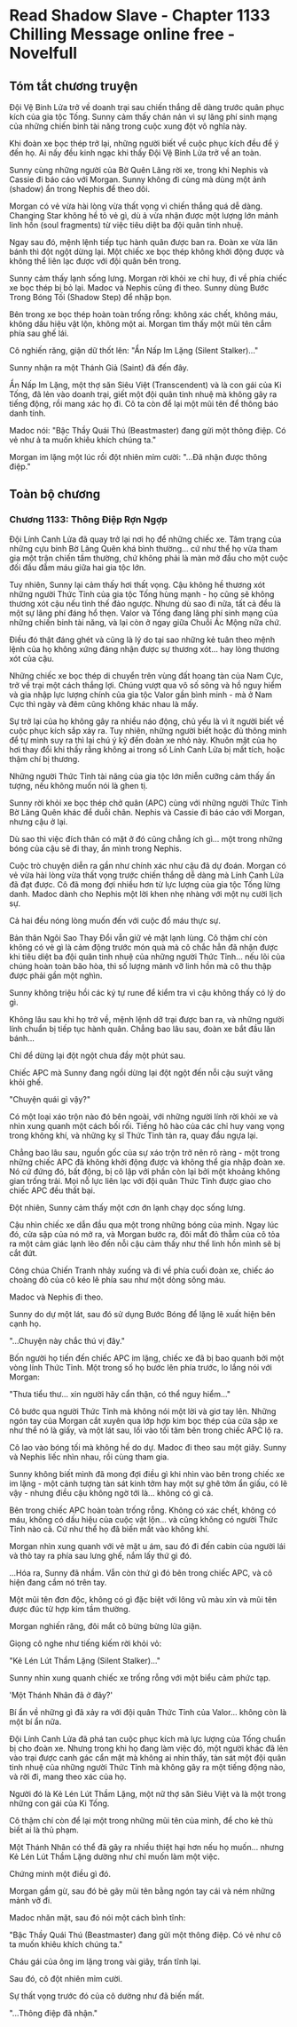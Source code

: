 # Read Shadow Slave - Chapter 1133 Chilling Message online free - Novelfull

## Tóm tắt chương truyện

Đội Vệ Binh Lửa trở về doanh trại sau chiến thắng dễ dàng trước quân phục kích của gia tộc Tống. Sunny cảm thấy chán nản vì sự lãng phí sinh mạng của những chiến binh tài năng trong cuộc xung đột vô nghĩa này.

Khi đoàn xe bọc thép trở lại, những người biết về cuộc phục kích đều để ý đến họ. Ai nấy đều kinh ngạc khi thấy Đội Vệ Binh Lửa trở về an toàn.

Sunny cùng những người của Bờ Quên Lãng rời xe, trong khi Nephis và Cassie đi báo cáo với Morgan. Sunny không đi cùng mà dùng một ảnh (shadow) ẩn trong Nephis để theo dõi.

Morgan có vẻ vừa hài lòng vừa thất vọng vì chiến thắng quá dễ dàng. Changing Star không hề tỏ vẻ gì, dù ả vừa nhận được một lượng lớn mảnh linh hồn (soul fragments) từ việc tiêu diệt ba đội quân tinh nhuệ.

Ngay sau đó, mệnh lệnh tiếp tục hành quân được ban ra. Đoàn xe vừa lăn bánh thì đột ngột dừng lại. Một chiếc xe bọc thép không khởi động được và không thể liên lạc được với đội quân bên trong.

Sunny cảm thấy lạnh sống lưng. Morgan rời khỏi xe chỉ huy, đi về phía chiếc xe bọc thép bị bỏ lại. Madoc và Nephis cũng đi theo. Sunny dùng Bước Trong Bóng Tối (Shadow Step) để nhập bọn.

Bên trong xe bọc thép hoàn toàn trống rỗng: không xác chết, không máu, không dấu hiệu vật lộn, không một ai. Morgan tìm thấy một mũi tên cắm phía sau ghế lái.

Cô nghiến răng, giận dữ thốt lên: "Ẩn Nấp Im Lặng (Silent Stalker)..."

Sunny nhận ra một Thánh Giả (Saint) đã đến đây.

Ẩn Nấp Im Lặng, một thợ săn Siêu Việt (Transcendent) và là con gái của Ki Tống, đã lẻn vào doanh trại, giết một đội quân tinh nhuệ mà không gây ra tiếng động, rồi mang xác họ đi. Cô ta còn để lại một mũi tên để thông báo danh tính.

Madoc nói: "Bậc Thầy Quái Thú (Beastmaster) đang gửi một thông điệp. Có vẻ như ả ta muốn khiêu khích chúng ta."

Morgan im lặng một lúc rồi đột nhiên mỉm cười: "...Đã nhận được thông điệp."

## Toàn bộ chương

### Chương 1133: Thông Điệp Rợn Ngợp

Đội Lính Canh Lửa đã quay trở lại nơi họ để những chiếc xe. Tâm trạng của những cựu binh Bờ Lãng Quên khá bình thường... cứ như thể họ vừa tham gia một trận chiến tầm thường, chứ không phải là màn mở đầu cho một cuộc đối đầu đẫm máu giữa hai gia tộc lớn.

Tuy nhiên, Sunny lại cảm thấy hơi thất vọng. Cậu không hề thương xót những người Thức Tỉnh của gia tộc Tống hùng mạnh - họ cũng sẽ không thương xót cậu nếu tình thế đảo ngược. Nhưng dù sao đi nữa, tất cả đều là một sự lãng phí đáng hổ thẹn. Valor và Tống đang lãng phí sinh mạng của những chiến binh tài năng, và lại còn ở ngay giữa Chuỗi Ác Mộng nữa chứ.

Điều đó thật đáng ghét và cũng là lý do tại sao những kẻ tuân theo mệnh lệnh của họ không xứng đáng nhận được sự thương xót... hay lòng thương xót của cậu.

Những chiếc xe bọc thép di chuyển trên vùng đất hoang tàn của Nam Cực, trở về trại một cách thắng lợi. Chúng vượt qua vô số sông và hồ nguy hiểm và gia nhập lực lượng chính của gia tộc Valor gần bình minh - mà ở Nam Cực thì ngày và đêm cũng không khác nhau là mấy.

Sự trở lại của họ không gây ra nhiều náo động, chủ yếu là vì ít người biết về cuộc phục kích sắp xảy ra. Tuy nhiên, những người biết hoặc đủ thông minh để tự mình suy ra thì lại chú ý kỹ đến đoàn xe nhỏ này. Khuôn mặt của họ hơi thay đổi khi thấy rằng không ai trong số Lính Canh Lửa bị mất tích, hoặc thậm chí bị thương.

Những người Thức Tỉnh tài năng của gia tộc lớn miễn cưỡng cảm thấy ấn tượng, nếu không muốn nói là ghen tị.

Sunny rời khỏi xe bọc thép chở quân (APC) cùng với những người Thức Tỉnh Bờ Lãng Quên khác để duỗi chân. Nephis và Cassie đi báo cáo với Morgan, nhưng cậu ở lại.

Dù sao thì việc đích thân có mặt ở đó cũng chẳng ích gì... một trong những bóng của cậu sẽ đi thay, ẩn mình trong Nephis.

Cuộc trò chuyện diễn ra gần như chính xác như cậu đã dự đoán. Morgan có vẻ vừa hài lòng vừa thất vọng trước chiến thắng dễ dàng mà Lính Canh Lửa đã đạt được. Cô đã mong đợi nhiều hơn từ lực lượng của gia tộc Tống lừng danh. Madoc dành cho Nephis một lời khen nhẹ nhàng với một nụ cười lịch sự.

Cả hai đều nóng lòng muốn đến với cuộc đổ máu thực sự.

Bản thân Ngôi Sao Thay Đổi vẫn giữ vẻ mặt lạnh lùng. Cô thậm chí còn không có vẻ gì là cảm động trước món quà mà cô chắc hẳn đã nhận được khi tiêu diệt ba đội quân tinh nhuệ của những người Thức Tỉnh... nếu lõi của chúng hoàn toàn bão hòa, thì số lượng mảnh vỡ linh hồn mà cô thu thập được phải gần một nghìn.

Sunny không triệu hồi các ký tự rune để kiểm tra vì cậu không thấy có lý do gì.

Không lâu sau khi họ trở về, mệnh lệnh dỡ trại được ban ra, và những người lính chuẩn bị tiếp tục hành quân. Chẳng bao lâu sau, đoàn xe bắt đầu lăn bánh...

Chỉ để dừng lại đột ngột chưa đầy một phút sau.

Chiếc APC mà Sunny đang ngồi dừng lại đột ngột đến nỗi cậu suýt văng khỏi ghế.

"Chuyện quái gì vậy?"

Có một loại xáo trộn nào đó bên ngoài, với những người lính rời khỏi xe và nhìn xung quanh một cách bối rối. Tiếng hô hào của các chỉ huy vang vọng trong không khí, và những kỵ sĩ Thức Tỉnh tản ra, quay đầu ngựa lại.

Chẳng bao lâu sau, nguồn gốc của sự xáo trộn trở nên rõ ràng - một trong những chiếc APC đã không khởi động được và không thể gia nhập đoàn xe. Nó cứ đứng đó, bất động, bị cô lập với phần còn lại bởi một khoảng không gian trống trải. Mọi nỗ lực liên lạc với đội quân Thức Tỉnh được giao cho chiếc APC đều thất bại.

Đột nhiên, Sunny cảm thấy một cơn ớn lạnh chạy dọc sống lưng.

Cậu nhìn chiếc xe dẫn đầu qua một trong những bóng của mình. Ngay lúc đó, cửa sập của nó mở ra, và Morgan bước ra, đôi mắt đỏ thẫm của cô tỏa ra một cảm giác lạnh lẽo đến nỗi cậu cảm thấy như thể linh hồn mình sẽ bị cắt đứt.

Công chúa Chiến Tranh nhảy xuống và đi về phía cuối đoàn xe, chiếc áo choàng đỏ của cô kéo lê phía sau như một dòng sông máu.

Madoc và Nephis đi theo.

Sunny do dự một lát, sau đó sử dụng Bước Bóng để lặng lẽ xuất hiện bên cạnh họ.

"...Chuyện này chắc thú vị đây."

Bốn người họ tiến đến chiếc APC im lặng, chiếc xe đã bị bao quanh bởi một vòng lính Thức Tỉnh. Một trong số họ bước lên phía trước, lo lắng nói với Morgan:

"Thưa tiểu thư... xin người hãy cẩn thận, có thể nguy hiểm..."

Cô bước qua người Thức Tỉnh mà không nói một lời và giơ tay lên. Những ngón tay của Morgan cắt xuyên qua lớp hợp kim bọc thép của cửa sập xe như thể nó là giấy, và một lát sau, lối vào tối tăm bên trong chiếc APC lộ ra.

Cô lao vào bóng tối mà không hề do dự. Madoc đi theo sau một giây. Sunny và Nephis liếc nhìn nhau, rồi cùng tham gia.

Sunny không biết mình đã mong đợi điều gì khi nhìn vào bên trong chiếc xe im lặng - một cảnh tượng tàn sát kinh tởm hay một sự ghê tởm ẩn giấu, có lẽ vậy - nhưng điều cậu không ngờ tới là... không có gì cả.

Bên trong chiếc APC hoàn toàn trống rỗng. Không có xác chết, không có máu, không có dấu hiệu của cuộc vật lộn... và cũng không có người Thức Tỉnh nào cả. Cứ như thể họ đã biến mất vào không khí.

Morgan nhìn xung quanh với vẻ mặt u ám, sau đó đi đến cabin của người lái và thò tay ra phía sau lưng ghế, nắm lấy thứ gì đó.

...Hóa ra, Sunny đã nhầm. Vẫn còn thứ gì đó bên trong chiếc APC, và cô hiện đang cầm nó trên tay.

Một mũi tên đơn độc, không có gì đặc biệt với lông vũ màu xỉn và mũi tên được đúc từ hợp kim tầm thường.

Morgan nghiến răng, đôi mắt cô bừng bừng lửa giận.

Giọng cô nghe như tiếng kiếm rời khỏi vỏ:

"Kẻ Lén Lút Thầm Lặng (Silent Stalker)..."

Sunny nhìn xung quanh chiếc xe trống rỗng với một biểu cảm phức tạp.

'Một Thánh Nhân đã ở đây?'

Bí ẩn về những gì đã xảy ra với đội quân Thức Tỉnh của Valor... không còn là một bí ẩn nữa.

Đội Lính Canh Lửa đã phá tan cuộc phục kích mà lực lượng của Tống chuẩn bị cho đoàn xe. Nhưng trong khi họ đang làm việc đó, một người khác đã lẻn vào trại được canh gác cẩn mật mà không ai nhìn thấy, tàn sát một đội quân tinh nhuệ của những người Thức Tỉnh mà không gây ra một tiếng động nào, và rời đi, mang theo xác của họ.

Người đó là Kẻ Lén Lút Thầm Lặng, một nữ thợ săn Siêu Việt và là một trong những con gái của Ki Tống.

Cô thậm chí còn để lại một trong những mũi tên của mình, để cho kẻ thù biết ai là thủ phạm.

Một Thánh Nhân có thể đã gây ra nhiều thiệt hại hơn nếu họ muốn... nhưng Kẻ Lén Lút Thầm Lặng dường như chỉ muốn làm một việc.

Chứng minh một điều gì đó.

Morgan gầm gừ, sau đó bẻ gãy mũi tên bằng ngón tay cái và ném những mảnh vỡ đi.

Madoc nhăn mặt, sau đó nói một cách bình tĩnh:

"Bậc Thầy Quái Thú (Beastmaster) đang gửi một thông điệp. Có vẻ như cô ta muốn khiêu khích chúng ta."

Cháu gái của ông im lặng trong vài giây, trấn tĩnh lại.

Sau đó, cô đột nhiên mỉm cười.

Sự thất vọng trước đó của cô dường như đã biến mất.

"...Thông điệp đã nhận."